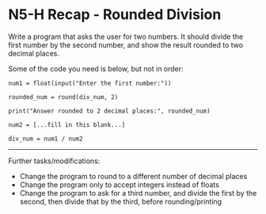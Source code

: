 # N5-H Recap - Rounded Division

Write a program that asks the user for two numbers. It should divide the first number by the second number, and show the result rounded to two decimal places.

Some of the code you need is below, but not in order:

`num1 = float(input("Enter the first number:"))`

`rounded_num = round(div_num, 2)`

`print("Answer rounded to 2 decimal places:", rounded_num)`

`num2 = [...fill in this blank...]`

`div_num = num1 / num2`

---

Further tasks/modifications:
* Change the program to round to a different number of decimal places
* Change the program only to accept integers instead of floats
* Change the program to ask for a third number, and divide the first by the second, then divide that by the third, before rounding/printing
